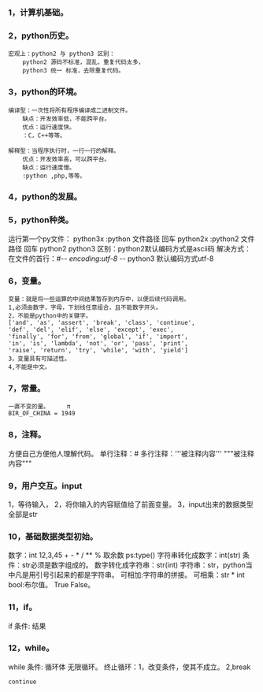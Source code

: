 ### 1，计算机基础。
### 2，python历史。

	宏观上：python2 与 python3 区别：
		python2 源码不标准，混乱，重复代码太多，
		python3 统一 标准，去除重复代码。
### 3，python的环境。

	编译型：一次性将所有程序编译成二进制文件。
		缺点：开发效率低，不能跨平台。
		优点：运行速度快。
		：C，C++等等。
	
	解释型：当程序执行时，一行一行的解释。
		优点：开发效率高，可以跨平台。
		缺点：运行速度慢。
		:python ,php,等等。
	
### 4，python的发展。
### 5，python种类。

运行第一个py文件：
	python3x :python 文件路径 回车
	python2x :python2 文件路径 回车
	python2 python3 区别：python2默认编码方式是ascii码
						  解决方式：在文件的首行：#-*- encoding:utf-8 -*-
						  python3 默认编码方式utf-8

						  
### 6，变量。
	变量：就是将一些运算的中间结果暂存到内存中，以便后续代码调用。
	1,必须由数字，字母，下划线任意组合，且不能数字开头。
	2，不能是python中的关键字。
	['and', 'as', 'assert', 'break', 'class', 'continue',
	'def', 'del', 'elif', 'else', 'except', 'exec',
	'finally', 'for', 'from', 'global', 'if', 'import', 
	'in', 'is', 'lambda', 'not', 'or', 'pass', 'print', 
	'raise', 'return', 'try', 'while', 'with', 'yield']
	3，变量具有可描述性。
	4,不能是中文。
### 7，常量。
	一直不变的量。     π
	BIR_OF_CHINA = 1949
	
	
### 8，注释。
方便自己方便他人理解代码。
单行注释：#
多行注释：'''被注释内容'''  """被注释内容"""


### 9，用户交互。input
   1，等待输入，
   2，将你输入的内容赋值给了前面变量。
   3，input出来的数据类型全部是str
   



### 10，基础数据类型初始。
数字：int 12,3,45 
    + - * / ** 
	% 取余数
	ps:type()
		字符串转化成数字：int(str) 条件：str必须是数字组成的。
		数字转化成字符串：str(int)
字符串：str，python当中凡是用引号引起来的都是字符串。
	可相加:字符串的拼接。
	可相乘：str * int
bool:布尔值。 True False。


### 11，if。

if 条件:
	结果
	


### 12，while。

while 条件:
	循环体
	无限循环。
	终止循环：1，改变条件，使其不成立。
			  2,break

	continue
	
